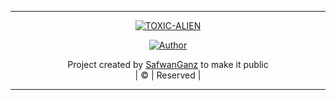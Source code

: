 ----
<p align="center">
<a href="#"><img title="TOXIC-ALIEN" src="https://img.shields.io/badge/ToxicAlien-green?colorA=%23ff0000&colorB=%23017e40&style=for-the-badge"></a>
</p>
  <p align="center">
<a href="https://github.com/farhan-dqz"><img title="Author" src="https://img.shields.io/badge/Author-SafwanGanz/Alien-Alfa2?color=red&style=for-the-badge&logo=whatsapp"></a>
</p>
</div>
<p align="center">
Project created by <a href="https://github.com/farhan-dqz">SafwanGanz</a> to make it public
    <br>
       | © |
        Reserved |
    <br> 
</p>

----
